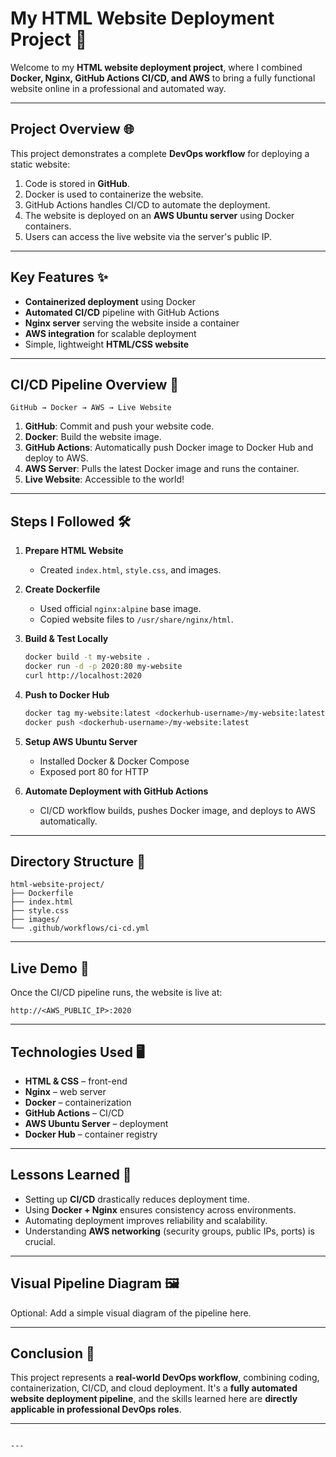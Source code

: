 # My HTML Website Deployment Project 🚀

Welcome to my **HTML website deployment project**, where I combined **Docker, Nginx, GitHub Actions CI/CD, and AWS** to bring a fully functional website online in a professional and automated way.

---

## Project Overview 🌐

This project demonstrates a complete **DevOps workflow** for deploying a static website:

1. Code is stored in **GitHub**.
2. Docker is used to containerize the website.
3. GitHub Actions handles CI/CD to automate the deployment.
4. The website is deployed on an **AWS Ubuntu server** using Docker containers.
5. Users can access the live website via the server's public IP.

---

## Key Features ✨

- **Containerized deployment** using Docker  
- **Automated CI/CD** pipeline with GitHub Actions  
- **Nginx server** serving the website inside a container  
- **AWS integration** for scalable deployment  
- Simple, lightweight **HTML/CSS website**  

---

## CI/CD Pipeline Overview 🔄

```text
GitHub → Docker → AWS → Live Website
````

1. **GitHub**: Commit and push your website code.
2. **Docker**: Build the website image.
3. **GitHub Actions**: Automatically push Docker image to Docker Hub and deploy to AWS.
4. **AWS Server**: Pulls the latest Docker image and runs the container.
5. **Live Website**: Accessible to the world!

---

## Steps I Followed 🛠️

1. **Prepare HTML Website**

   * Created `index.html`, `style.css`, and images.

2. **Create Dockerfile**

   * Used official `nginx:alpine` base image.
   * Copied website files to `/usr/share/nginx/html`.

3. **Build & Test Locally**

   ```bash
   docker build -t my-website .
   docker run -d -p 2020:80 my-website
   curl http://localhost:2020
   ```

4. **Push to Docker Hub**

   ```bash
   docker tag my-website:latest <dockerhub-username>/my-website:latest
   docker push <dockerhub-username>/my-website:latest
   ```

5. **Setup AWS Ubuntu Server**

   * Installed Docker & Docker Compose
   * Exposed port 80 for HTTP

6. **Automate Deployment with GitHub Actions**

   * CI/CD workflow builds, pushes Docker image, and deploys to AWS automatically.

---

## Directory Structure 📂

```
html-website-project/
├── Dockerfile
├── index.html
├── style.css
├── images/
└── .github/workflows/ci-cd.yml
```

---

## Live Demo 🔗

Once the CI/CD pipeline runs, the website is live at:

```
http://<AWS_PUBLIC_IP>:2020
```

---

## Technologies Used 🖥️

* **HTML & CSS** – front-end
* **Nginx** – web server
* **Docker** – containerization
* **GitHub Actions** – CI/CD
* **AWS Ubuntu Server** – deployment
* **Docker Hub** – container registry

---

## Lessons Learned 🎯

* Setting up **CI/CD** drastically reduces deployment time.
* Using **Docker + Nginx** ensures consistency across environments.
* Automating deployment improves reliability and scalability.
* Understanding **AWS networking** (security groups, public IPs, ports) is crucial.

---

## Visual Pipeline Diagram 🖼️

Optional: Add a simple visual diagram of the pipeline here.

---

## Conclusion 🏁

This project represents a **real-world DevOps workflow**, combining coding, containerization, CI/CD, and cloud deployment. It's a **fully automated website deployment pipeline**, and the skills learned here are **directly applicable in professional DevOps roles**.

---

```

---


